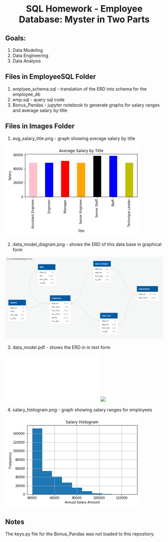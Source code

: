 # <div align="center">**SQL Homework - Employee Database: Myster in Two Parts**</div>

## Goals:
1. Data Modeling
2. Data Engineering
3. Data Analysis

## Files in EmployeeSQL Folder

1. emplyee_schema.sql - translation of the ERD into schema for the employee_db
2. emp.sql - query sql code
3. Bonus_Pandas - jupyter notebook to generate graphs for salary ranges and average salary by title

## Files in Images Folder

1. avg_salary_title.png - graph showing average salary by title

![alt text](https://github.com/RADettmer/sql-challenge/blob/master/Images/avg_salary_title.png)

2. data_model_diagram.png - shows the ERD of this data base in graphical form

![alt text](https://github.com/RADettmer/sql-challenge/blob/master/Images/data_model_diagram.png)

3. data_model.pdf - shows the ERD in in text form

![ERD](Images/data_model.pdf)
<image src="https://github.com/RADettmer/sql-challenge/blob/master/Images/data_model.pdf"/>

4. salary_histogram.png - graph showing salary ranges for employees

![alt text](https://github.com/RADettmer/sql-challenge/blob/master/Images/salary_histogram.png)

## Notes
<p> The keys.py file for the Bonus_Pandas was not loaded to this repository. </p>
